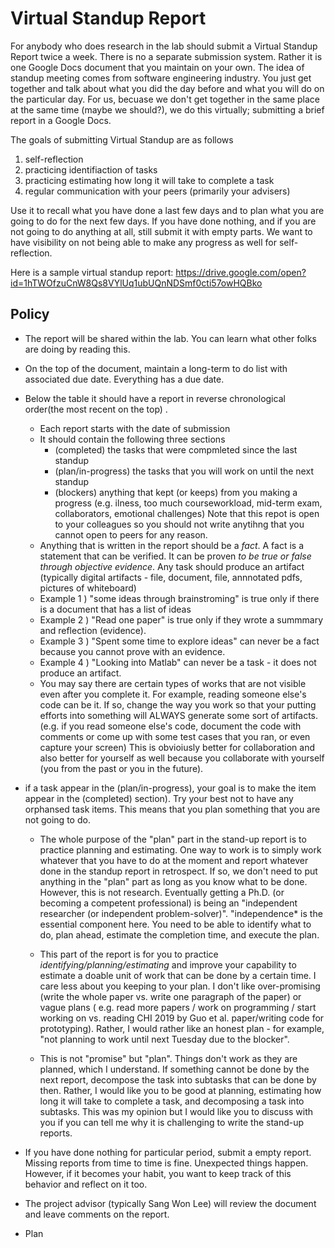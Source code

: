 # Virtual Standup Report

For anybody who does research in the lab should submit a Virtual Standup Report twice a week. There is no a separate submission system. Rather it is one Google Docs document that you maintain on your own. The idea of standup meeting comes from software engineering industry. You just get together and talk about what you did the day before and what you will do on the particular day. For us, becuase we don't get together in the same place at the same time (maybe we should?), we do this virtually; submitting a brief report in a Google Docs. 

The goals of submitting Virtual Standup are as follows 

1) self-reflection 
2) practicing identifiaction of tasks 
3) practicing estimating how long it will take to complete a task 
4) regular communication with your peers (primarily your advisers)

Use it to recall what you have done a last few days and to plan what you are going to do for the next few days. If you have done nothing, and if you are not going to do anything at all, still submit it with empty parts. We want to have visibility on not being able to make any progress as well for self-reflection. 

Here is a sample virtual standup report: https://drive.google.com/open?id=1hTWOfzuCnW8Qs8VYlUq1ubUQnNDSmf0cti57owHQBko 

## Policy
- The report will be shared within the lab. You can learn what other folks are doing by reading this.
- On the top of the document, maintain a long-term to do list with associated due date. Everything has a due date. 
- Below the table it should have a report in reverse chronological order(the most recent on the top) . 
  - Each report starts with the date of submission
  - It should contain the following three sections
    - (completed) the tasks that were compmleted since the last standup
    - (plan/in-progress) the tasks that you will work on until the next standup
    - (blockers) anything that kept (or keeps) from you making a progress (e.g. ilness, too much courseworkload, mid-term exam, collaborators, emotional challenges) Note that this repot is open to your colleagues so you should not write anytihng that you cannot open to peers for any reason.
  - Anything that is written in the report should be a *fact*. A fact is a statement that can be verified. It can be proven *to be true or false through objective evidence*. Any task should produce an artifact (typically digital artifacts - file, document, file, annnotated pdfs, pictures of whiteboard) 
  - Example 1 ) "some ideas through brainstroming" is true only if there is a document that has a list of ideas
  - Example 2 ) "Read one paper" is true only if they wrote a summmary and reflection (evidence).
  - Example 3 ) "Spent some time to explore ideas" can never be a fact because you cannot prove with an evidence. 
  - Example 4 ) "Looking into Matlab" can never be a task - it does not produce an artifact. 
  - You may say there are certain types of works that are not visible even after you complete it. For example, reading someone else's code can be it. If so, change the way you work so that your putting efforts into something will ALWAYS generate some sort of artifacts.  (e.g. if you read someone else's code, document the code with comments or come up with some test cases that you ran, or even capture your screen) This is obvioiusly better for collaboration and also better for yourself as well because you collaborate with yourself (you from the past or you in the future). 
- if a task appear in the (plan/in-progress), your goal is to make the item appear in the (completed) section). Try your best not to have any orphansed task items. This means that you plan something that you are not going to do. 
  - The whole purpose of the "plan" part in the stand-up report is to practice planning and estimating. One way to work is to simply work whatever that you have to do at the moment and report whatever done in the standup report in retrospect. If so, we don't need to put anything in the "plan" part as long as you know what to be done. However, this is not research.  Eventually getting a Ph.D. (or becoming a competent professional) is being an "independent researcher (or independent problem-solver)". "independence* is the essential component here. You need to be able to identify what to do, plan ahead, estimate the completion time, and execute the plan. 
  - This part of the report is for you to practice *identifying/planning/estimating* and improve your capability to estimate a doable unit of work that can be done by a certain time.  I care less about you keeping to your plan. I don't like over-promising (write the whole paper vs. write one paragraph of the paper) or vague plans ( e.g. read more papers / work on programming / start working on vs. reading CHI 2019 by Guo et al. paper/writing code for prototyping). Rather, I would rather like an honest plan  - for example, "not planning to work until next Tuesday due to the blocker". 

  - This is not "promise" but "plan". Things don't work as they are planned, which I understand. If something cannot be done by the next report, decompose the task into subtasks that can be done by then. Rather, I would like you to be good at planning, estimating how long it will take to complete a task, and decomposing a task into subtasks. This was my opinion but I would like you to discuss with you if you can tell me why it is challenging to write the stand-up reports. 

- If you have done nothing for particular period, submit a empty report. Missing reports from time to time is fine. Unexpected things happen. However, if it becomes your habit, you want to keep track of this behavior and reflect on it too. 
- The project advisor (typically Sang Won Lee) will review the document and leave comments on the report. 
- Plan 

